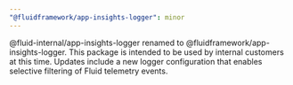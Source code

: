 ```yaml
---
"@fluidframework/app-insights-logger": minor
---
```


@fluid-internal/app-insights-logger renamed to @fluidframework/app-insights-logger.
This package is intended to be used by internal customers at this time.
Updates include a new logger configuration that enables selective filtering of Fluid telemetry events.
